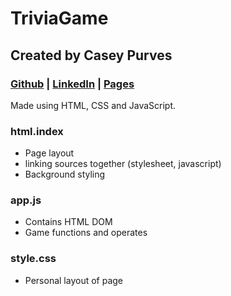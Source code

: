 # TriviaGame
## Created by Casey Purves
### [Github](https://github.com/caseyjames95) | [LinkedIn](https://www.linkedin.com/in/caseypurves/) | [Pages](https://caseyjames95.github.io/TriviaGame/)
Made using HTML, CSS and JavaScript.


### html.index
 - Page layout
 - linking sources together (stylesheet, javascript)
 - Background styling

### app.js
 - Contains HTML DOM
 - Game functions and operates

### style.css
 - Personal layout of page
